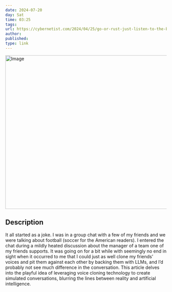 ```yaml
---
date: 2024-07-20
day: Sat
time: 03:25
tags:
url: https://cybernetist.com/2024/04/25/go-or-rust-just-listen-to-the-bots/
author: 
published: 
type: link
---
```


<img src="https://cybernetist.com/images/avatar.png" width="854" height="480" alt="Image" />

## Description
It all started as a joke. I was in a group chat with a few of my friends and we were talking about football (soccer for the American readers). I entered the chat during a mildly heated discussion about the manager of a team one of my friends supports. It was going on for a bit while with seemingly no end in sight when it occurred to me that I could just as well clone my friends’ voices and pit them against each other by backing them with LLMs, and I’d probably not see much difference in the conversation. This article delves into the playful idea of leveraging voice cloning technology to create simulated conversations, blurring the lines between reality and artificial intelligence.